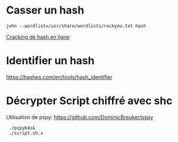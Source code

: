# Casser un hash
```console
john --wordlist=/usr/share/wordlists/rockyou.txt hash
```
[Cracking de hash en ligne](https://crackstation.net/)

# Identifier un hash
https://hashes.com/en/tools/hash_identifier 
# Décrypter Script chiffré avec shc
Utilisation de pspy:
https://github.com/DominicBreuker/pspy
```console
 ./pspy64s&
 ./script.sh.x
```
